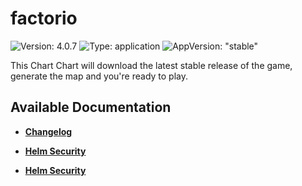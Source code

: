 # factorio

![Version: 4.0.7](https://img.shields.io/badge/Version-4.0.7-informational?style=flat-square) ![Type: application](https://img.shields.io/badge/Type-application-informational?style=flat-square) ![AppVersion: "stable"](https://img.shields.io/badge/AppVersion-"stable"-informational?style=flat-square)

This Chart Chart will download the latest stable release of the game, generate the map and you're ready to play.

## Available Documentation

- [**Changelog**](CHANGELOG)

- [**Helm Security**](container-security)

- [**Helm Security**](helm-security)

